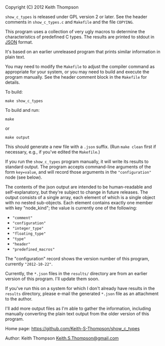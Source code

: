 Copyright (C) 2012 Keith Thompson

`show_c_types` is released under GPL version 2 or later.  See the
header comments in `show_c_types.c` and `Makefile` and the file
`COPYING`.

This program uses a collection of very ugly macros to determine the
characteristics of predefined C types.  The results are printed to
stdout in [JSON](http://www.json.org/) format.

It's based on an earlier unreleased program that prints similar
information in plain text.

You may need to modify the `Makefile` to adjust the compiler command
as appropriate for your system, or you may need to build and execute
the program manually.  See the header comment block in the `Makefile`
for details.

To build:

    make show_c_types

To build and run:

    make

or

    make output

This should generate a new file with a `.json` suffix.  (Run `make
clean` first if necessary, e.g., if you've edited the `Makefile`.)

If you run the `show_c_types` program manually, it will write
its results to standard output.  The program accepts command-line
arguments of the form `key=value`, and will record those arguments
in the `"configuration"` node (see below).

The contents of the json output are intended to be human-readable and
self-explanatory, but they're subject to change in future releases.
The output consists of a single array, each element of which is a
single object with no nested sub-objects.  Each element contains
exactly one member with key "node_kind"; the value is currently one
of the following:

- `"comment"`
- `"configuration"`
- `"integer_type"`
- `"floating_type"`
- `"type"`
- `"header"`
- `"predefined_macros"`

The "configuration" record shows the version number of this program,
currently `"2012-10-22"`.

Currently, the `*.json` files in the `results/` directory are from
an earlier version of this program. I'll update them soon.

If you've run this on a system for which I don't already have results
in the `results` directory, please e-mail the generated `*.json`
file as an attachment to the author.

I'll add more output files as I'm able to gather the information,
including manually converting the plain text output from the older
version of this program.

Home page: https://github.com/Keith-S-Thompson/show_c_types

Author: Keith Thompson <Keith.S.Thompson@gmail.com>
